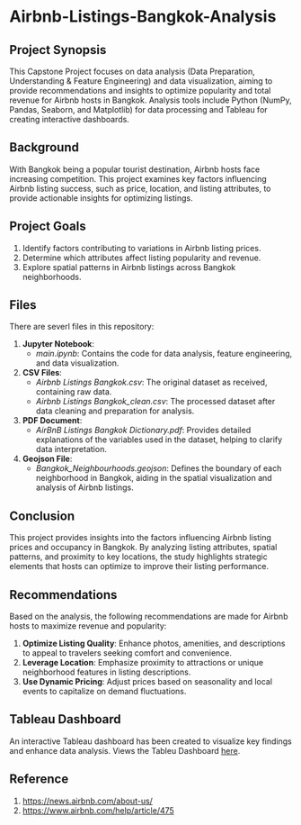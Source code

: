 # Airbnb-Listings-Bangkok-Analysis

## Project Synopsis
This Capstone Project focuses on data analysis (Data Preparation, Understanding & Feature Engineering) and data visualization, aiming to provide recommendations and insights to optimize popularity and total revenue for Airbnb hosts in Bangkok. Analysis tools include Python (NumPy, Pandas, Seaborn, and Matplotlib) for data processing and Tableau for creating interactive dashboards.

## Background
With Bangkok being a popular tourist destination, Airbnb hosts face increasing competition. This project examines key factors influencing Airbnb listing success, such as price, location, and listing attributes, to provide actionable insights for optimizing listings.

## Project Goals
1. Identify factors contributing to variations in Airbnb listing prices.
2. Determine which attributes affect listing popularity and revenue.
3. Explore spatial patterns in Airbnb listings across Bangkok neighborhoods.

## Files
There are severl files in this repository:
1. **Jupyter Notebook**:
   * *main.ipynb*: Contains the code for data analysis, feature engineering, and data visualization.
3. **CSV Files**:
   * *Airbnb Listings Bangkok.csv*: The original dataset as received, containing raw data.
   * *Airbnb Listings Bangkok_clean.csv*: The processed dataset after data cleaning and preparation for analysis.
4. **PDF Document**:
   * *AirBnB Listings Bangkok Dictionary.pdf*: Provides detailed explanations of the variables used in the dataset, helping to clarify data interpretation.
5. **Geojson File**:
   * *Bangkok_Neighbourhoods.geojson*: Defines the boundary of each neighborhood in Bangkok, aiding in the spatial visualization and analysis of Airbnb listings.

## Conclusion
This project provides insights into the factors influencing Airbnb listing prices and occupancy in Bangkok. By analyzing listing attributes, spatial patterns, and proximity to key locations, the study highlights strategic elements that hosts can optimize to improve their listing performance.

## Recommendations
Based on the analysis, the following recommendations are made for Airbnb hosts to maximize revenue and popularity:

1. **Optimize Listing Quality**: Enhance photos, amenities, and descriptions to appeal to travelers seeking comfort and convenience.
2. **Leverage Location**: Emphasize proximity to attractions or unique neighborhood features in listing descriptions.
3. **Use Dynamic Pricing**: Adjust prices based on seasonality and local events to capitalize on demand fluctuations.

## Tableau Dashboard
An interactive Tableau dashboard has been created to visualize key findings and enhance data analysis. 
Views the Tableu Dashboard [here](https://public.tableau.com/views/capstone_2_17308247942970/Story1?:language=en-US&publish=yes&:sid=&:redirect=auth&:display_count=n&:origin=viz_share_link).

## Reference
1. https://news.airbnb.com/about-us/
2. https://www.airbnb.com/help/article/475

